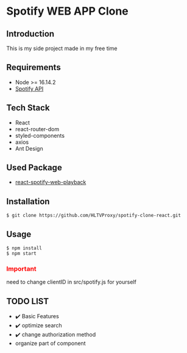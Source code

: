 # Spotify WEB APP Clone

## Introduction

This is my side project made in my free time

## Requirements

- Node >= 16.14.2
- [Spotify API](https://developer.spotify.com/dashboard/)

## Tech Stack

- React
- react-router-dom
- styled-components
- axios
- Ant Design

## Used Package

- [react-spotify-web-playback](https://github.com/gilbarbara/react-spotify-web-playback)

## Installation

    $ git clone https://github.com/HLTVProxy/spotify-clone-react.git

## Usage

    $ npm install
    $ npm start

### <font color=#f00>Important</font>

need to change clientID in src/spotify.js for yourself

## TODO LIST

- ✔️ Basic Features
- ✔️ optimize search
- ✔️ change authorization method
- organize part of component
